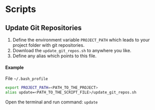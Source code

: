 # Scripts

## Update Git Repositories
1. Define the environment variable ```PROJECT_PATH``` which leads to your project folder with git repositories.
2. Download the ```update_git_repos.sh``` to anywhere you like.
3. Define any alias which points to this file.

#### Example
File ```~/.bash_profile```
```bash
export PROJECT_PATH=<PATH_TO_THE_PROJECT>
alias update=<PATH_TO_THE_SCRIPT_FILE>/update_git_repos.sh
```

Open the terminal and run command: ```update```
